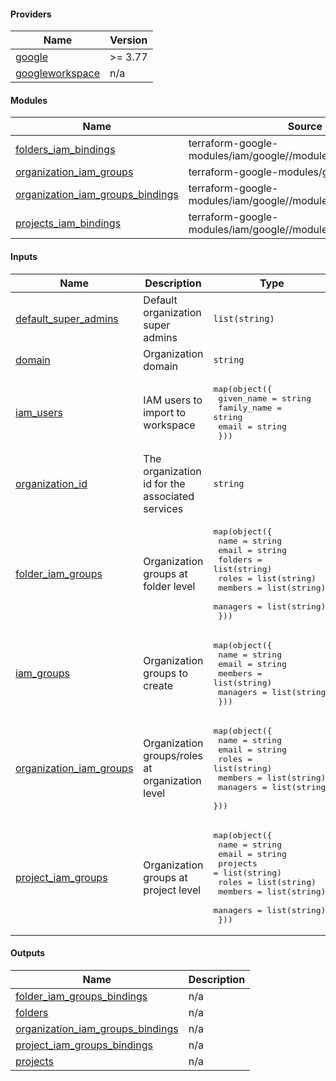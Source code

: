 <!-- BEGIN_TF_DOCS -->
#### Providers

| Name | Version |
|------|---------|
| <a name="provider_google"></a> [google](#provider_google) | >= 3.77 |
| <a name="provider_googleworkspace"></a> [googleworkspace](#provider_googleworkspace) | n/a |

#### Modules

| Name | Source | Version |
|------|--------|---------|
| <a name="module_folders_iam_bindings"></a> [folders_iam_bindings](#module_folders_iam_bindings) | terraform-google-modules/iam/google//modules/folders_iam | ~> 6.4 |
| <a name="module_organization_iam_groups"></a> [organization_iam_groups](#module_organization_iam_groups) | terraform-google-modules/group/google | ~> 0.1 |
| <a name="module_organization_iam_groups_bindings"></a> [organization_iam_groups_bindings](#module_organization_iam_groups_bindings) | terraform-google-modules/iam/google//modules/organizations_iam | n/a |
| <a name="module_projects_iam_bindings"></a> [projects_iam_bindings](#module_projects_iam_bindings) | terraform-google-modules/iam/google//modules/projects_iam | ~> 6.4 |

#### Inputs

| Name | Description | Type | Default | Required |
|------|-------------|------|---------|:--------:|
| <a name="input_default_super_admins"></a> [default_super_admins](#input_default_super_admins) | Default organization super admins | `list(string)` | n/a | yes |
| <a name="input_domain"></a> [domain](#input_domain) | Organization domain | `string` | n/a | yes |
| <a name="input_iam_users"></a> [iam_users](#input_iam_users) | IAM users to import to workspace | <pre>map(object({<br>    given_name  = string<br>    family_name = string<br>    email       = string<br>  }))</pre> | n/a | yes |
| <a name="input_organization_id"></a> [organization_id](#input_organization_id) | The organization id for the associated services | `string` | n/a | yes |
| <a name="input_folder_iam_groups"></a> [folder_iam_groups](#input_folder_iam_groups) | Organization groups  at folder level | <pre>map(object({<br>    name     = string<br>    email    = string<br>    folders  = list(string)<br>    roles    = list(string)<br>    members  = list(string)<br>    managers = list(string)<br>  }))</pre> | `{}` | no |
| <a name="input_iam_groups"></a> [iam_groups](#input_iam_groups) | Organization groups to create | <pre>map(object({<br>    name     = string<br>    email    = string<br>    members  = list(string)<br>    managers = list(string)<br>  }))</pre> | `{}` | no |
| <a name="input_organization_iam_groups"></a> [organization_iam_groups](#input_organization_iam_groups) | Organization groups/roles at organization level | <pre>map(object({<br>    name     = string<br>    email    = string<br>    roles    = list(string)<br>    members  = list(string)<br>    managers = list(string)<br>  }))</pre> | `{}` | no |
| <a name="input_project_iam_groups"></a> [project_iam_groups](#input_project_iam_groups) | Organization groups  at project level | <pre>map(object({<br>    name     = string<br>    email    = string<br>    projects = list(string)<br>    roles    = list(string)<br>    members  = list(string)<br>    managers = list(string)<br>  }))</pre> | `{}` | no |

#### Outputs

| Name | Description |
|------|-------------|
| <a name="output_folder_iam_groups_bindings"></a> [folder_iam_groups_bindings](#output_folder_iam_groups_bindings) | n/a |
| <a name="output_folders"></a> [folders](#output_folders) | n/a |
| <a name="output_organization_iam_groups_bindings"></a> [organization_iam_groups_bindings](#output_organization_iam_groups_bindings) | n/a |
| <a name="output_project_iam_groups_bindings"></a> [project_iam_groups_bindings](#output_project_iam_groups_bindings) | n/a |
| <a name="output_projects"></a> [projects](#output_projects) | n/a |
<!-- END_TF_DOCS -->